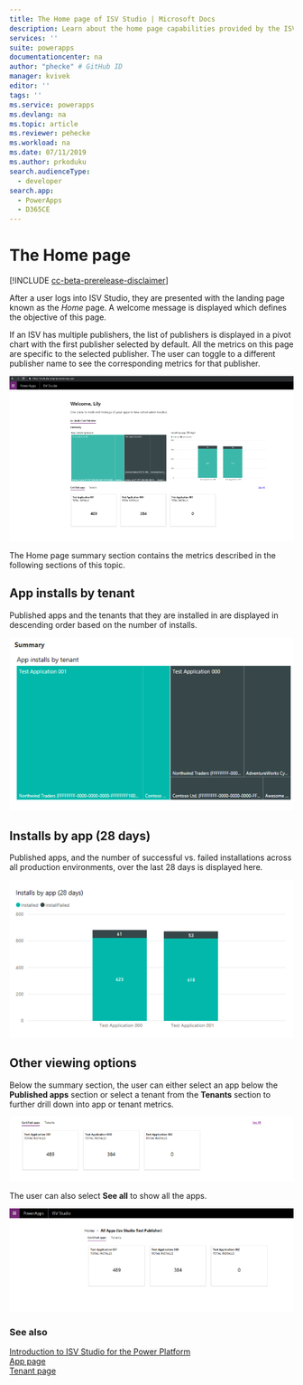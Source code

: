 ```yaml
---
title: The Home page of ISV Studio | Microsoft Docs
description: Learn about the home page capabilities provided by the ISV Studio portal.
services: ''
suite: powerapps
documentationcenter: na
author: "phecke" # GitHub ID
manager: kvivek
editor: ''
tags: ''
ms.service: powerapps
ms.devlang: na
ms.topic: article
ms.reviewer: pehecke
ms.workload: na
ms.date: 07/11/2019
ms.author: prkoduku
search.audienceType: 
  - developer
search.app: 
  - PowerApps
  - D365CE
---
```


# The Home page

[!INCLUDE [cc-beta-prerelease-disclaimer](../../includes/cc-beta-prerelease-disclaimer.md)]

After a user logs into ISV Studio, they are presented with the landing page
known as the *Home* page. A welcome message is displayed which defines the
objective of this page.

If an ISV has multiple publishers, the list of publishers is displayed in a
pivot chart with the first publisher selected by default. All the metrics on
this page are specific to the selected publisher. The user can toggle to a
different publisher name to see the corresponding metrics for that publisher.

![Home page](media/isv-portal-homepage.png)

The Home page summary section contains the metrics described in the following sections of this topic.

## App installs by tenant

Published apps and the tenants that they are
installed in are displayed in descending order based on the number of installs.

![App installs by tenant](media/isv-portal-app-installs-by-tenant.png)

## Installs by app (28 days)

Published apps, and the number of successful vs.
failed installations across all production environments, over the last 28 days
is displayed here.

![Installs by app (28 days)](media/isv-portal-installs-by-app(28d).png)

## Other viewing options

Below the summary section, the user can either select an app below the
**Published apps** section or select a tenant from the **Tenants** section to
further drill down into app or tenant metrics.

![Published apps section](media/isv-portal-published-apps-section.png)

The user can also select **See all** to show all the apps.

![Showing all apps](media/isv-portal-all-apps.png)

### See also

[Introduction to ISV Studio for the Power Platform](isv-app-management.md)  
[App page](isv-app-management-apppage.md)  
[Tenant page](isv-app-management-tenantpage.md)
